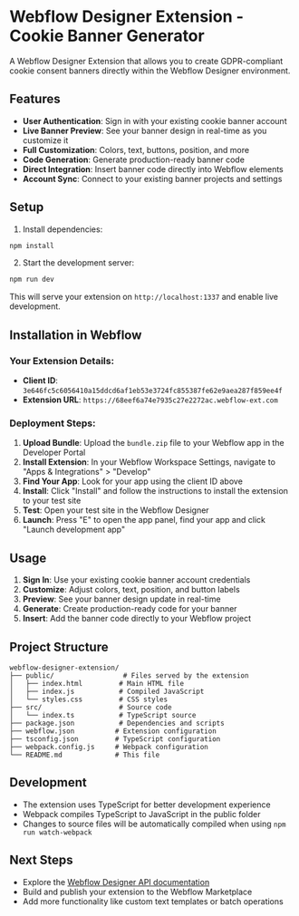 # Webflow Designer Extension - Cookie Banner Generator

A Webflow Designer Extension that allows you to create GDPR-compliant cookie consent banners directly within the Webflow Designer environment.

## Features

- **User Authentication**: Sign in with your existing cookie banner account
- **Live Banner Preview**: See your banner design in real-time as you customize it
- **Full Customization**: Colors, text, buttons, position, and more
- **Code Generation**: Generate production-ready banner code
- **Direct Integration**: Insert banner code directly into Webflow elements
- **Account Sync**: Connect to your existing banner projects and settings

## Setup

1. Install dependencies:
```bash
npm install
```

2. Start the development server:
```bash
npm run dev
```

This will serve your extension on `http://localhost:1337` and enable live development.

## Installation in Webflow

### Your Extension Details:
- **Client ID**: `3e646fc5c6056410a15ddcd6af1eb53e3724fc855387fe62e9aea287f859ee4f`
- **Extension URL**: `https://68eef6a74e7935c27e2272ac.webflow-ext.com`

### Deployment Steps:
1. **Upload Bundle**: Upload the `bundle.zip` file to your Webflow app in the Developer Portal
2. **Install Extension**: In your Webflow Workspace Settings, navigate to "Apps & Integrations" > "Develop"
3. **Find Your App**: Look for your app using the client ID above
4. **Install**: Click "Install" and follow the instructions to install the extension to your test site
5. **Test**: Open your test site in the Webflow Designer
6. **Launch**: Press "E" to open the app panel, find your app and click "Launch development app"

## Usage

1. **Sign In**: Use your existing cookie banner account credentials
2. **Customize**: Adjust colors, text, position, and button labels
3. **Preview**: See your banner design update in real-time
4. **Generate**: Create production-ready code for your banner
5. **Insert**: Add the banner code directly to your Webflow project

## Project Structure

```
webflow-designer-extension/
├── public/                 # Files served by the extension
│   ├── index.html         # Main HTML file
│   ├── index.js           # Compiled JavaScript
│   └── styles.css         # CSS styles
├── src/                   # Source code
│   └── index.ts           # TypeScript source
├── package.json           # Dependencies and scripts
├── webflow.json          # Extension configuration
├── tsconfig.json         # TypeScript configuration
├── webpack.config.js     # Webpack configuration
└── README.md             # This file
```

## Development

- The extension uses TypeScript for better development experience
- Webpack compiles TypeScript to JavaScript in the public folder
- Changes to source files will be automatically compiled when using `npm run watch-webpack`

## Next Steps

- Explore the [Webflow Designer API documentation](https://developers.webflow.com/designer/reference/introduction)
- Build and publish your extension to the Webflow Marketplace
- Add more functionality like custom text templates or batch operations
